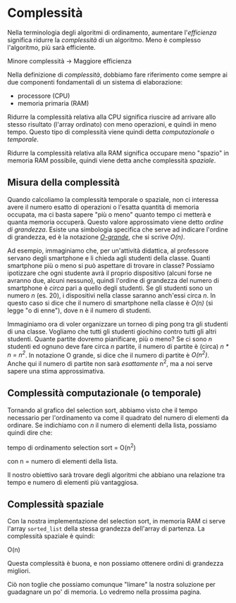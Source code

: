 # Complessità

Nella terminologia degli algoritmi di ordinamento, aumentare l'_efficienza_ significa ridurre la _complessità_ di un algoritmo. Meno è complesso l'algoritmo, più sarà efficiente.

<p class="centered">
Minore complessità -> Maggiore efficienza
</p>

Nella definizione di _complessità_, dobbiamo fare riferimento come sempre ai due componenti fondamentali di un sistema di elaborazione:

- processore (CPU)
- memoria primaria (RAM)

Ridurre la complessità relativa alla CPU significa riuscire ad arrivare allo stesso risultato (l'array ordinato) con meno operazioni, e quindi in meno tempo. Questo tipo di complessità viene quindi detta _computazionale_ o _temporale_.

Ridurre la complessità relativa alla RAM significa occupare meno "spazio" in memoria RAM possibile, quindi viene detta anche complessità _spaziale_.

## Misura della complessità
Quando calcoliamo la complessità temporale o spaziale, non ci interessa avere il numero esatto di operazioni o l'esatta quantità di memoria occupata, ma ci basta sapere "più o meno" quanto tempo ci metterà e quanta memoria occuperà. Questo valore approssimato viene detto _ordine di grandezza_. Esiste una simbologia specifica che serve ad indicare l'ordine di grandezza, ed è la notazione _[O-grande](https://it.wikipedia.org/wiki/O-grande)_, che si scrive _O(n)_.

Ad esempio, immaginiamo che, per un'attività didattica, al professore servano degli smartphone e li chieda agli studenti della classe. Quanti smartphone più o meno si può aspettare di trovare in classe? Possiamo ipotizzare che ogni studente avrà il proprio dispositivo (alcuni forse ne avranno due, alcuni nessuno), quindi l'ordine di grandezza del numero di smartphone è _circa_ pari a quello degli studenti. Se gli studenti sono un numero _n_ (es. 20), i dispositivi nella classe saranno anch'essi circa _n_. In questo caso si dice che il numero di smartphone nella classe è _O(n)_ (si legge "o di enne"), dove n è il numero di studenti.

Immaginiamo ora di voler organizzare un torneo di ping pong tra gli studenti di una classe. Vogliamo che tutti gli studenti giochino contro tutti gli altri studenti. Quante partite dovremo pianificare, più o meno? Se ci sono _n_ studenti ed ognuno deve fare circa _n_ partite, il numero di partite è (circa) _n * n = n<sup>2</sup>_. In notazione O grande, si dice che il numero di partite è _O(n<sup>2</sup>)_. Anche qui il numero di partite non sarà _esattamente_ n<sup>2</sup>, ma a noi serve sapere una stima approssimativa.

## Complessità computazionale (o temporale)
Tornando al grafico del selection sort, abbiamo visto che il tempo necessario per l'ordinamento va come il quadrato del numero di elementi da ordinare. Se indichiamo con _n_ il numero di elementi della lista, possiamo quindi dire che:

<p class="centered">
 tempo di ordinamento selection sort = O(n<sup>2</sup>)
</p>

con n = numero di elementi della lista.

Il nostro obiettivo sarà trovare degli algoritmi che abbiano una relazione tra tempo e numero di elementi più vantaggiosa.

## Complessità spaziale
Con la nostra implementazione del selection sort, in memoria RAM ci serve l'array `sorted_list` della stessa grandezza dell'array di partenza. La complessità spaziale è quindi:

<p class="centered">
 O(n)
</p>

Questa complessità è buona, e non possiamo ottenere ordini di grandezza migliori.

Ciò non toglie che possiamo comunque "limare" la nostra soluzione per guadagnare un po' di memoria. Lo vedremo nella prossima pagina.
